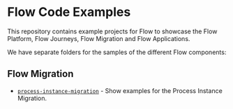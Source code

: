 # Flow Code Examples

This repository contains example projects for Flow to showcase the Flow Platform, Flow Journeys, Flow Migration and Flow Applications.

We have separate folders for the samples of the different Flow components:

## Flow Migration

* [`process-instance-migration`](flow-migration/process-instance-migration/README.md) - Show examples for the Process Instance Migration.
